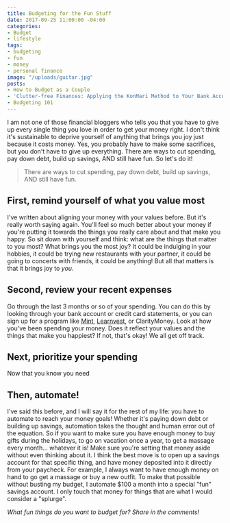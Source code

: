 ```yaml
---
title: Budgeting for the Fun Stuff
date: 2017-09-25 11:00:00 -04:00
categories:
- Budget
- lifestyle
tags:
- budgeting
- fun
- money
- personal finance
image: "/uploads/guitar.jpg"
posts:
- How to Budget as a Couple
- 'Clutter-free Finances: Applying the KonMari Method to Your Bank Account'
- Budgeting 101
---
```


I am not one of those financial bloggers who tells you that you have to give up every single thing you love in order to get your money right. I don't think it's sustainable to deprive yourself of anything that brings you joy just because it costs money. Yes, you probably have to make some sacrifices, but you don't have to give up everything. There are ways to cut spending, pay down debt, build up savings, AND still have fun. So let's do it!

> There are ways to cut spending, pay down debt, build up savings, AND still have fun.

## First, remind yourself of what you value most

I've written about aligning your money with your values before. But it's really worth saying again. You'll feel so much better about your money if you're putting it towards the things you really care about and that make you happy. So sit down with yourself and think: what are the things that matter to you most? What brings you the most joy? It could be indulging in your hobbies, it could be trying new restaurants with your partner, it could be going to concerts with friends, it could be anything! But all that matters is that it brings joy to *you*. 

## Second, review your recent expenses

Go through the last 3 months or so of your spending. You can do this by looking through your bank account or credit card statements, or you can sign up for a program like [Mint](http://www.mint.com), [Learnvest](http://www.learnvest.com), or ClarityMoney. Look at how you've been spending your money. Does it reflect your values and the things that make you happiest? If not, that's okay! We all get off track. 

## Next, prioritize your spending

Now that you know you need 

## Then, automate!

I've said this before, and I will say it for the rest of my life: you have to automate to reach your money goals! Whether it's paying down debt or building up savings, automation takes the thought and human error out of the equation. So if you want to make sure you have enough money to buy gifts during the holidays, to go on vacation once a year, to get a massage every month... whatever it is! Make sure you're setting that money aside without even thinking about it. I think the best move is to open up a savings account for that specific thing, and have money deposited into it directly from your paycheck. For example, I always want to have enough money on hand to go get a massage or buy a new outfit. To make that possible without busting my budget, I automate $100 a month into a special "fun" savings account. I only touch that money for things that are what I would consider a "splurge". 

*What fun things do you want to budget for? Share in the comments!*